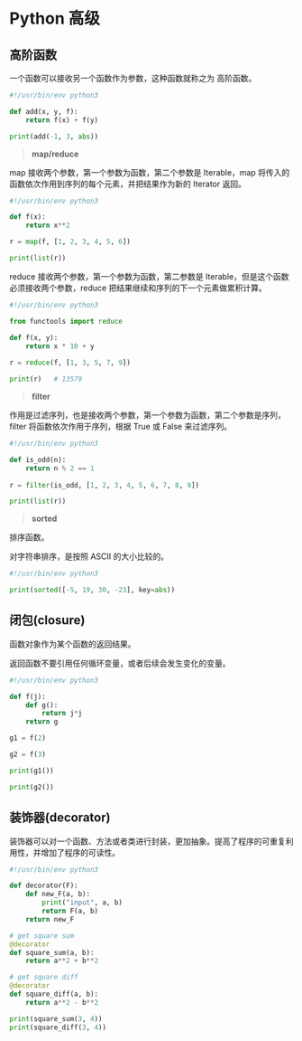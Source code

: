 # Python 高级

## 高阶函数

一个函数可以接收另一个函数作为参数，这种函数就称之为 高阶函数。

```python
#!/usr/bin/env python3

def add(x, y, f):
    return f(x) + f(y)

print(add(-1, 3, abs))
```

> **map/reduce**

map 接收两个参数，第一个参数为函数，第二个参数是 Iterable，map 将传入的函数依次作用到序列的每个元素，并把结果作为新的 Iterator 返回。

```python
#!/usr/bin/env python3

def f(x):
    return x**2

r = map(f, [1, 2, 3, 4, 5, 6])

print(list(r))
```

reduce 接收两个参数，第一个参数为函数，第二参数是 Iterable，但是这个函数必须接收两个参数，reduce 把结果继续和序列的下一个元素做累积计算。

```python
#!/usr/bin/env python3

from functools import reduce

def f(x, y):
    return x * 10 + y
    
r = reduce(f, [1, 3, 5, 7, 9]) 

print(r)   # 13579
```

> **filter**

作用是过滤序列，也是接收两个参数，第一个参数为函数，第二个参数是序列，filter 将函数依次作用于序列，根据 True 或 False 来过滤序列。

```python
#!/usr/bin/env python3

def is_odd(n):
    return n % 2 == 1
    
r = filter(is_odd, [1, 2, 3, 4, 5, 6, 7, 8, 9]) 

print(list(r)) 
```

> **sorted**

排序函数。

对字符串排序，是按照 ASCII 的大小比较的。

```python
#!/usr/bin/env python3

print(sorted([-5, 19, 30, -23], key=abs))
```

## 闭包(closure)

函数对象作为某个函数的返回结果。

返回函数不要引用任何循环变量，或者后续会发生变化的变量。

```python
#!/usr/bin/env python3

def f(j):
    def g():
        return j*j 
    return g

g1 = f(2)

g2 = f(3)

print(g1())

print(g2())
```

## 装饰器(decorator)

装饰器可以对一个函数、方法或者类进行封装，更加抽象。提高了程序的可重复利用性，并增加了程序的可读性。

```python
#!/usr/bin/env python3

def decorator(F):
    def new_F(a, b):
        print("input", a, b)
        return F(a, b)
    return new_F

# get square sum
@decorator
def square_sum(a, b):
    return a**2 + b**2

# get square diff
@decorator
def square_diff(a, b):
    return a**2 - b**2

print(square_sum(3, 4))
print(square_diff(3, 4))
```

